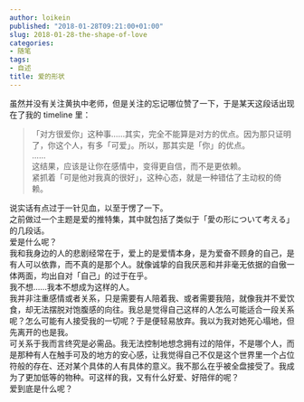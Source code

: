 ```yaml
---
author: loikein
published: "2018-01-28T09:21:00+01:00"
slug: 2018-01-28-the-shape-of-love
categories:
- 随笔
tags:
- 自述
title: 爱的形状
---
```

虽然并没有关注黄执中老师，但是关注的忘记哪位赞了一下，于是某天这段话出现在了我的 timeline 里：  

> 「对方很爱你」这种事……其实，完全不能算是对方的优点。因为那只证明了，你这个人，有多「可爱」。所以，那其实是「你」的优点。  
> ……  
> 这结果，应该是让你在感情中，变得更自信，而不是更依赖。  
> 紧抓着「可是他对我真的很好」，这种心态，就是一种错估了主动权的倚赖。

说实话有点过于一针见血，以至于愣了一下。  
之前做过一个主题是爱的推特集，其中就包括了类似于「愛の形について考える」的几段话。  
爱是什么呢？  
我和我身边的人的悲剧经常在于，爱上的是爱情本身，是为爱奋不顾身的自己，是有人可以依靠，而不真的是那个人。就像诚挚的自我厌恶和并非毫无依据的自傲一体两面，均出自对「自己」的过于在乎。  
我不想……我本不想成为这样的人。  
我并非注重感情或者关系，只是需要有人陪着我、或者需要我陪，就像我并不爱饮食，却无法摆脱对饱腹感的向往。我总是觉得自己这样的人怎么可能适合一段关系呢？怎么可能有人接受我的一切呢？于是便轻易放弃。我以为我对她死心塌地，但先离开的也是我。  
可关系于我而言终究是必需品。我无法控制地想念拥有过的陪伴，不是哪个人，而是那种有人在触手可及的地方的安心感，让我觉得自己不仅是这个世界里一个占位符般的存在、还对某个具体的人有具体的意义。我不那么在乎被全盘接受了。我成为了更加低等的物种。可这样的我，又有什么好爱、好陪伴的呢？  
爱到底是什么呢？
